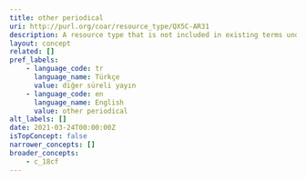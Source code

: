 ```yaml
---
title: other periodical
uri: http://purl.org/coar/resource_type/QX5C-AR31
description: A resource type that is not included in existing terms under the top concept "Text"
layout: concept
related: []
pref_labels:
    - language_code: tr
      language_name: Türkçe
      value: diğer süreli yayın
    - language_code: en
      language_name: English
      value: other periodical
alt_labels: []
date: 2021-03-24T00:00:00Z
isTopConcept: false
narrower_concepts: []
broader_concepts:
    - c_18cf
---
```


